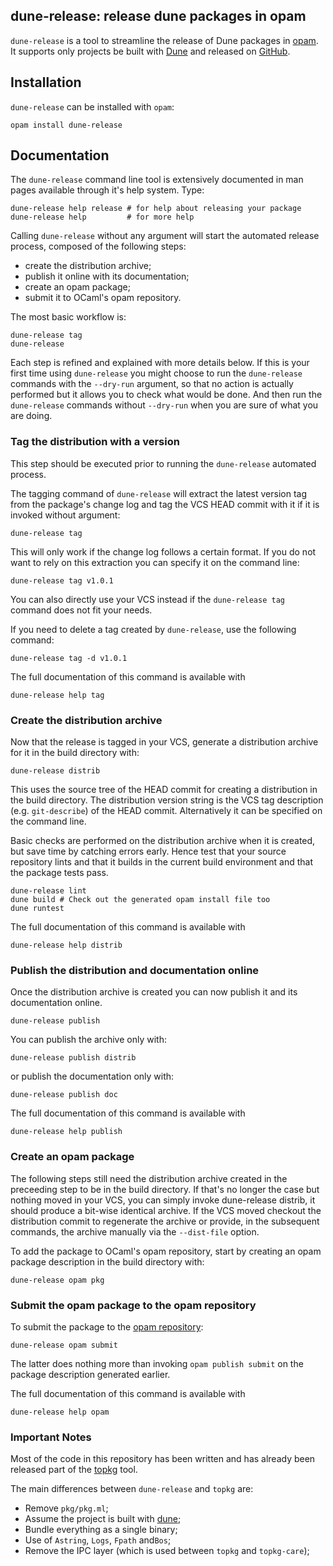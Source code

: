 ## dune-release: release dune packages in opam

`dune-release` is a tool to streamline the release of Dune packages in
[opam](https://opam.ocaml.org). It supports only projects be built
with [Dune](https://github.com/ocaml/dune) and released on
[GitHub](https://github.com).

## Installation

`dune-release` can be installed with `opam`:

```
opam install dune-release
```

## Documentation

The `dune-release` command line tool is extensively documented in man pages
available through it's help system. Type:

```
dune-release help release # for help about releasing your package
dune-release help         # for more help
```

Calling `dune-release` without any argument will start the automated release process, composed of the following steps:
- create the distribution archive;
- publish it online with its documentation;
- create an opam package;
- submit it to OCaml's opam repository.

The most basic workflow is:

```
dune-release tag
dune-release
```

Each step is refined and explained with more details below.
If this is your first time using `dune-release` you might choose to run the `dune-release` commands with the `--dry-run` argument, so that no action is actually performed but it allows you to check what would be done. And then run the `dune-release` commands without `--dry-run` when you are sure of what you are doing.


### Tag the distribution with a version

This step should be executed prior to running the `dune-release` automated process.

The tagging command of `dune-release` will extract the latest version tag from the package's change log and tag the VCS HEAD commit with it if it is invoked without argument:

```
dune-release tag
```

This will only work if the change log follows a certain format. If you do not want to rely on this extraction you can specify it on the command line:

```
dune-release tag v1.0.1
```

You can also directly use your VCS instead if the `dune-release tag` command does not fit your needs.

If you need to delete a tag created by `dune-release`, use the following command:

```
dune-release tag -d v1.0.1
```

The full documentation of this command is available with
```
dune-release help tag
```


### Create the distribution archive

Now that the release is tagged in your VCS, generate a distribution archive for it in the build directory with:

```
dune-release distrib
```

This uses the source tree of the HEAD commit for creating a distribution in the build directory. The distribution version string is the VCS tag description (e.g. `git-describe`) of the HEAD commit. Alternatively it can be specified on the command line.

Basic checks are performed on the distribution archive when it is created, but save time by catching errors early. Hence test that your source repository lints and that it builds in the current build environment and that the package tests pass.

```
dune-release lint
dune build # Check out the generated opam install file too
dune runtest
```

The full documentation of this command is available with
```
dune-release help distrib
```


### Publish the distribution and documentation online

Once the distribution archive is created you can now publish it and its documentation online.

```
dune-release publish
```

You can publish the archive only with:

```
dune-release publish distrib
```

or publish the documentation only with:

```
dune-release publish doc
```

The full documentation of this command is available with
```
dune-release help publish
```


### Create an opam package

The following steps still need the distribution archive created in the preceeding step to be in the build directory. If that's no longer the case but nothing moved in your VCS, you can simply invoke dune-release distrib, it should produce a bit-wise identical archive. If the VCS moved checkout the distribution commit to regenerate the archive or provide, in the subsequent commands, the archive manually via the `--dist-file` option.

To add the package to OCaml's opam repository, start by creating an opam package description in the build directory with:

```
dune-release opam pkg
```

### Submit the opam package to the opam repository

To submit the package to the [opam repository](https://github.com/ocaml/opam-repository):

```
dune-release opam submit
```

The latter does nothing more than invoking `opam publish submit` on the package description generated earlier.


The full documentation of this command is available with
```
dune-release help opam
```


### Important Notes

Most of the code in this repository has been written and has already
been released part of the [topkg](http://erratique.ch/software/topkg)
tool.

The main differences between `dune-release` and `topkg` are:

- Remove `pkg/pkg.ml`;
- Assume the project is built with [dune](https://github.com/ocaml/dune);
- Bundle everything as a single binary;
- Use of `Astring`, `Logs`, `Fpath` and`Bos`;
- Remove the IPC layer (which is used between `topkg` and `topkg-care`);
